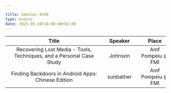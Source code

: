 ```yaml
---

title: Seminar 0x08
type: events
date: 2025-05-28T18:00:00+02:00
---
```


| Title <div style="width:290px"></div> | Speaker <div style="width:90px"></div> | Place <div style="width:100px"></div> | Datetime <div style="width:150px"></div> | Slides <div style="width:40px"></div> |
| :---: | :-----: |:------------------------------------:| :------: | :----: |
| Recovering Lost Media - Tools, Techniques, and a Personal Case Study | Johnson | Amf Pompeiu @ FMI | 28 May 2025 18:00 | [Link](https://drive.google.com/file/d/17BoreyvPpmTKiDPZp64JLiIxhBSpnvcs/view) |
| Finding Backdoors in Android Apps: Chinese Edition | sunbather | Amf Pompeiu @ FMI | 28 May 2025 18:00 | [Link](https://docs.google.com/presentation/d/1ttjBsMjGiye0-8aP3vaLbuSMWaBLErPmOL4zIJAmLmI/edit?usp=sharing) |
